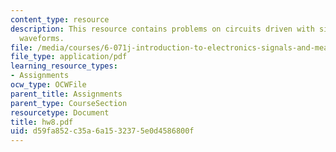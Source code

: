 ```yaml
---
content_type: resource
description: This resource contains problems on circuits driven with sinusoidal input
  waveforms.
file: /media/courses/6-071j-introduction-to-electronics-signals-and-measurement-spring-2006/d59fa852c35a6a1532375e0d4586800f_hw8.pdf
file_type: application/pdf
learning_resource_types:
- Assignments
ocw_type: OCWFile
parent_title: Assignments
parent_type: CourseSection
resourcetype: Document
title: hw8.pdf
uid: d59fa852-c35a-6a15-3237-5e0d4586800f
---
```

